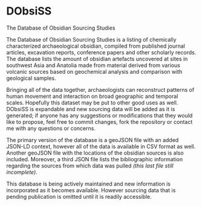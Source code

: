 DObsiSS
=======

The Database of Obsidian Sourcing Studies

The Database of Obsidian Sourcing Studies is a listing of chemically characterized archaeological obsidian, compiled from published journal articles, excavation reports, conference papers and other scholarly records. The database lists the amount of obsidian artefacts uncovered at sites in southwest Asia and Anatolia made from material derived from various volcanic sources based on geochemical analysis and comparison with geological samples.

Bringing all of the data together, archaeologists can reconstruct patterns of human movement and interaction on broad geographic and temporal scales. Hopefully this dataset may be put to other good uses as well. DObsiSS is expandable and new sourcing data will be added as it is generated; if anyone has any suggestions or modifications that they would like to propose, feel free to commit changes, fork the repository or contact me with any questions or concerns.

The primary version of the database is a geoJSON file with an added JSON-LD context, however all of the data is available in CSV format as well. Another geoJSON file with the locations of the obsidian sources is also included. Moreover, a third JSON file lists the bibliographic information regarding the sources from which data was pulled _(this last file still incomplete)_.

This database is being actively maintained and new information is incorporated as it becomes available. However sourcing data that is pending publication is omitted until it is readily accessible. 

